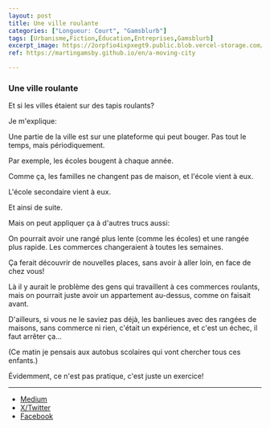 ```yaml
---
layout: post
title: Une ville roulante
categories: ["Longueur: Court", "Gamsblurb"]
tags: [Urbanisme,Fiction,Éducation,Entreprises,Gamsblurb]
excerpt_image: https://2orpfio4ixpxegt9.public.blob.vercel-storage.com/blogPost/cm1hx269x002gmo0d609wy2y0/preview-image-iIxnNGO8h8b4VeUwc2LIWidScc4uBP.jfif
ref: https://martingamsby.github.io/en/a-moving-city

---
```


### **Une ville roulante**



Et si les villes étaient sur des tapis roulants?

Je m'explique:

Une partie de la ville est sur une plateforme qui peut bouger. Pas tout le temps, mais périodiquement.

Par exemple, les écoles bougent à chaque année.

Comme ça, les familles ne changent pas de maison, et l'école vient à eux.

L'école secondaire vient à eux.

Et ainsi de suite.

Mais on peut appliquer ça à d'autres trucs aussi:

On pourrait avoir une rangé plus lente (comme les écoles) et une rangée plus rapide.
Les commerces changeraient à toutes les semaines.

Ça ferait découvrir de nouvelles places, sans avoir à aller loin, en face de chez vous!

Là il y aurait le problème des gens qui travaillent à ces commerces roulants, mais on pourrait juste avoir un appartement au-dessus, comme on faisait avant.

D'ailleurs, si vous ne le saviez pas déjà, les banlieues avec des rangées de maisons, sans commerce ni rien, c'était un expérience, et c'est un échec, il faut arrêter ça...

(Ce matin je pensais aux autobus scolaires qui vont chercher tous ces enfants.)

Évidemment, ce n'est pas pratique, c'est juste un exercice!

---

- [Medium](https://medium.com/@martin.gamsby/une-ville-roulante-0ecd4f88845f)
- [X/Twitter](https://x.com/MartinGamsby/status/1838938440559210678)
- [Facebook](https://www.facebook.com/share/6MVfo6vi4g4kAM4x/)

